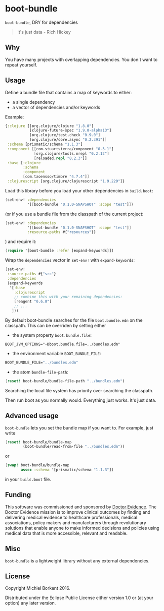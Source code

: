# boot-bundle
`boot-bundle`, DRY for dependencies

> It's just data - Rich Hickey

## Why
You have many projects with overlapping dependencies. You don't want to repeat yourself. 

## Usage
Define a bundle file that contains a map of keywords to either:
- a single dependency
- a vector of dependencies and/or keywords

Example:
```clojure
{:clojure [[org.clojure/clojure "1.8.0"]
           [clojure-future-spec "1.9.0-alpha13"]
           [org.clojure/test.check "0.9.0"]
           [org.clojure/core.async "0.2.391"]]
 :schema [prismatic/schema "1.1.3"]
 :component [[com.stuartsierra/component "0.3.1"]
             [org.clojure/tools.nrepl "0.2.12"]
             [reloaded.repl "0.2.3"]]
 :base [:clojure
        :schema
        :component
        [com.taoensso/timbre "4.7.4"]]
 :clojurescript [org.clojure/clojurescript "1.9.229"]}
```

Load this library before you load your other dependencies in `build.boot`:

```clojure
(set-env! :dependencies
          '[[boot-bundle "0.1.0-SNAPSHOT" :scope "test"]])         
```
(or if you use a bundle file from the classpath of the current project:
```clojure
(set-env! :dependencies
          '[[boot-bundle "0.1.0-SNAPSHOT" :scope "test"]]
          :resource-paths #{"resources"})
```
)
and require it:
```clojure
(require '[boot-bundle :refer [expand-keywords]])
```

Wrap the `dependencies` vector in `set-env!` with `expand-keywords`:

```clojure
(set-env!
 :source-paths #{"src"}
 :dependencies
 (expand-keywords
  '[:base
    :clojurescript
    ;; combine this with your remaining dependencies:
    [reagent "0.6.0"]
    ;; ...
   ]))
```      
By default boot-bundle searches for the file `boot.bundle.edn` on the classpath.
This can be overriden by setting either

- the system property `boot.bundle.file`:
```
BOOT_JVM_OPTIONS="-Dboot.bundle.file=../bundles.edn"
```
- the environment variable `BOOT_BUNDLE_FILE`:

``` clojure
BOOT_BUNDLE_FILE="../bundles.edn"
```

- the atom `bundle-file-path`:

``` clojure
(reset! boot-bundle/bundle-file-path "../bundles.edn")
```

Searching the local file system has priority over searching the classpath.

Then run boot as you normally would. Everything just works. It's just data.

## Advanced usage

`boot-bundle` lets you set the bundle map if you want to. For example, just write

```clojure
(reset! boot-bundle/bundle-map
        (boot-bundle/read-from-file "../bundles.edn"))
```
or 
```clojure
(swap! boot-bundle/bundle-map
       assoc :schema '[prismatic/schema "1.1.3"])
```

in your `build.boot` file.

## Funding

This software was commissioned and sponsored by [Doctor Evidence](http://doctorevidence.com/). The Doctor Evidence mission is to improve clinical outcomes by finding and delivering medical evidence to healthcare professionals, medical associations, policy makers and manufacturers through revolutionary solutions that enable anyone to make informed decisions and policies using medical data that is more accessible, relevant and readable.

## Misc

`boot-bundle` is a lightweight library without any external dependencies. 

## License

Copyright Michiel Borkent 2016.

Distributed under the Eclipse Public License either version 1.0 or (at your option) any later version.


